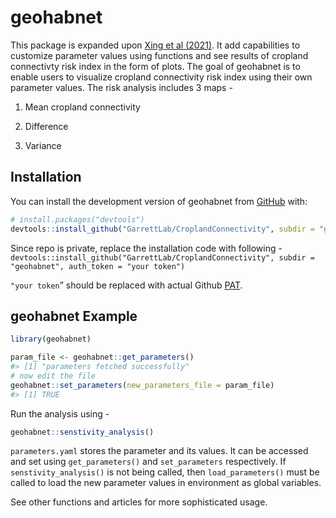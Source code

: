 
<!-- README.md is generated from README.Rmd. Please edit that file -->

# geohabnet

This package is expanded upon [Xing et al
(2021)](https://academic.oup.com/bioscience/article/70/9/744/5875255).
It add capabilities to customize parameter values using functions and
see results of cropland connectivty risk index in the form of plots. The
goal of geohabnet is to enable users to visualize cropland connectivity
risk index using their own parameter values. The risk analysis includes
3 maps -

1.  Mean cropland connectivity

2.  Difference

3.  Variance

## Installation

You can install the development version of geohabnet from
[GitHub](GarrettLab/CroplandConnectivity) with:

``` r
# install.packages("devtools")
devtools::install_github("GarrettLab/CroplandConnectivity", subdir = "geohabnet")
```

Since repo is private, replace the installation code with following -
`devtools::install_github("GarrettLab/CroplandConnectivity", subdir = "geohabnet", auth_token = "your token")`

`"your token`” should be replaced with actual Github
[PAT](https://docs.github.com/en/authentication/keeping-your-account-and-data-secure/managing-your-personal-access-tokens).

## geohabnet Example

``` r
library(geohabnet)

param_file <- geohabnet::get_parameters()
#> [1] "parameters fetched successfully"
# now edit the file
geohabnet::set_parameters(new_parameters_file = param_file)
#> [1] TRUE
```

Run the analysis using -

``` r
geohabnet::senstivity_analysis()
```

`parameters.yaml` stores the parameter and its values. It can be
accessed and set using `get_parameters()` and `set_parameters`
respectively. If `senstivity_analysis()` is not being called, then
`load_parameters()` must be called to load the new parameter values in
environment as global variables.

See other functions and articles for more sophisticated usage.
